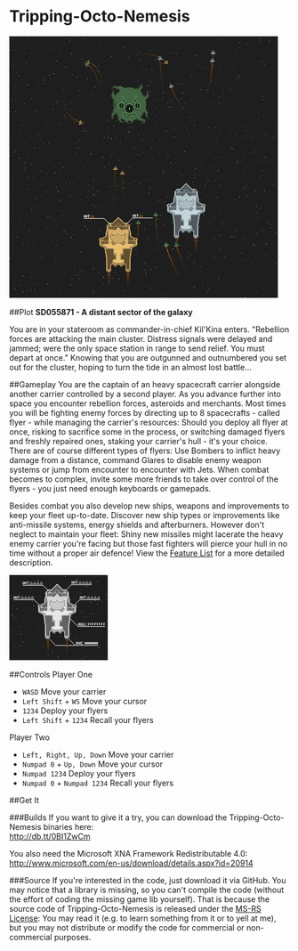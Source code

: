 Tripping-Octo-Nemesis
=====================
![The carrier](doc/screen1.png)

##Plot
**SD055871 - A distant sector of the galaxy**


You are in your stateroom as commander-in-chief Kil'Kina enters. "Rebellion forces are attacking the main cluster. Distress signals were delayed and jammed; were the only space station in range to send relief. You must depart at once." Knowing that you are outgunned and outnumbered you set out for the cluster, hoping to turn the tide in an almost lost battle...


##Gameplay
You are the captain of an heavy spacecraft carrier alongside another carrier controlled by a second player. As you advance further into space you encounter rebellion forces, asteroids and merchants. Most times you will be fighting enemy forces by directing up to 8 spacecrafts - called flyer - while managing the carrier's resources: Should you deploy all flyer at once, risking to sacrifice some in the process, or switching damaged flyers and freshly repaired ones, staking your carrier's hull - it's your choice. There are of course different types of flyers: Use Bombers to inflict heavy damage from a distance, command Glares to disable enemy weapon systems or jump from encounter to encounter with Jets.
When combat becomes to complex, invite some more friends to take over control of the flyers - you just need enough keyboards or gamepads.

Besides combat you also develop new ships, weapons and improvements to keep your fleet up-to-date. Discover new ship types or improvements like anti-missile systems, energy shields and afterburners. However don't neglect to maintain your fleet: Shiny new missiles might lacerate the heavy enemy carrier you're facing but those fast fighters will pierce your hull in no time without a proper air defence!
View the [Feature List](https://github.com/Elayn/tripping-octo-nemesis/wiki/Feature-List) for a more detailed description.


![Properties of a carrier](doc/bprint1.png)

##Controls
Player One  

- `WASD` Move your carrier
- `Left Shift` + `WS` Move your cursor
- `1234` Deploy your flyers
- `Left Shift` + `1234` Recall your flyers

Player Two  

- `Left, Right, Up, Down` Move your carrier
- `Numpad 0` + `Up, Down` Move your cursor
- `Numpad 1234` Deploy your flyers
- `Numpad 0` + `Numpad 1234` Recall your flyers

##Get It

###Builds
If you want to give it a try, you can download the Tripping-Octo-Nemesis binaries here:  
http://db.tt/0BI1ZwCm

You also need the Microsoft XNA Framework Redistributable 4.0:  
http://www.microsoft.com/en-us/download/details.aspx?id=20914


###Source
If you're interested in the code, just download it via GitHub. You may notice that a library is missing, so you can't compile the code (without the effort of coding the missing game lib yourself). That is because the source code of Tripping-Octo-Nemesis is released under the [MS-RS License](http://referencesource.microsoft.com/referencesourcelicense.aspx): You may read it (e.g. to learn something from it or to yell at me), but you may not distribute or modify the code for commercial or non-commercial purposes.
